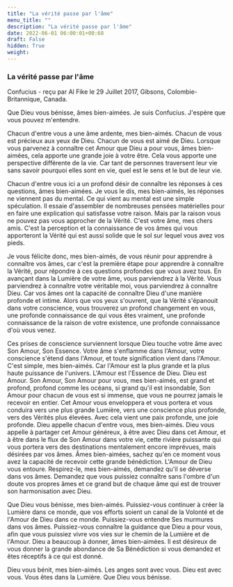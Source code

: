```yaml
---
title: "La vérité passe par l'âme"
menu_title: ""
description: "La vérité passe par l'âme"
date: 2022-06-01 06:00:01+00:68
draft: False
hidden: True
weight:
---
```

### La vérité passe par l'âme

Confucius - reçu par Al Fike le 29 Juillet 2017, Gibsons, Colombie-Britannique, Canada.

Que Dieu vous bénisse, âmes bien-aimées. Je suis Confucius. J'espère que vous pouvez m'entendre.

Chacun d'entre vous a une âme ardente, mes bien-aimés. Chacun de vous est précieux aux yeux de Dieu. Chacun de vous est aimé de Dieu. Lorsque vous parvenez à connaître cet Amour que Dieu a pour vous, âmes bien-aimées, cela apporte une grande joie à votre être. Cela vous apporte une perspective différente de la vie. Car tant de personnes traversent leur vie sans savoir pourquoi elles sont en vie, quel est le sens et le but de leur vie.

Chacun d'entre vous ici a un profond désir de connaître les réponses à ces questions, âmes bien-aimées. Je vous le dis, mes bien-aimés, les réponses ne viennent pas du mental. Ce qui vient au mental est une simple spéculation. Il essaie d'assembler de nombreuses pensées matérielles pour en faire une explication qui satisfasse votre raison. Mais par la raison vous ne pouvez pas vous approcher de la Vérité. C'est votre âme, mes chers amis. C'est la perception et la connaissance de vos âmes qui vous apporteront la Vérité qui est aussi solide que le sol sur lequel vous avez vos pieds.

Je vous félicite donc, mes bien-aimés, de vous réunir pour apprendre à connaître vos âmes, car c'est la première étape pour apprendre à connaître la Vérité, pour répondre à ces questions profondes que vous avez tous. En avançant dans la Lumière de votre âme, vous parviendrez à la Vérité. Vous parviendrez à connaître votre véritable moi, vous parviendrez à connaître Dieu. Car vos âmes ont la capacité de connaître Dieu d'une manière profonde et intime. Alors que vos yeux s'ouvrent, que la Vérité s'épanouit dans votre conscience, vous trouverez un profond changement en vous, une profonde connaissance de qui vous êtes vraiment, une profonde connaissance de la raison de votre existence, une profonde connaissance d'où vous venez.

Ces prises de conscience surviennent lorsque Dieu touche votre âme avec Son Amour, Son Essence. Votre âme s'enflamme dans l'Amour, votre conscience s'étend dans l'Amour, et toute signification vient dans l'Amour. C'est simple, mes bien-aimés. Car l'Amour est la plus grande et la plus haute puissance de l'univers. L'Amour est l'Essence de Dieu. Dieu est Amour. Son Amour, Son Amour pour vous, mes bien-aimés, est grand et profond, profond comme les océans, si grand qu'il est insondable, Son Amour pour chacun de vous est si immense, que vous ne pourrez jamais le recevoir en entier. Cet Amour vous enveloppera et vous portera et vous conduira vers une plus grande Lumière, vers une conscience plus profonde, vers des Vérités plus élevées. Avec cela vient une paix profonde, une joie profonde. Dieu appelle chacun d'entre vous, mes bien-aimés. Dieu vous appelle à partager cet Amour généreux, à être avec Dieu dans cet Amour, et à être dans le flux de Son Amour dans votre vie, cette rivière puissante qui vous portera vers des destinations mentalement encore imprévues, mais désirées par vos âmes. Âmes bien-aimées, sachez qu'en ce moment vous avez la capacité de recevoir cette grande bénédiction. L'Amour de Dieu vous entoure. Respirez-le, mes bien-aimés, demandez qu'il se déverse dans vos âmes. Demandez que vous puissiez connaître sans l'ombre d'un doute vos propres âmes et ce grand but de chaque âme qui est de trouver son harmonisation avec Dieu.

Que Dieu vous bénisse, mes bien-aimés. Puissiez-vous continuer à créer la Lumière dans ce monde, que vos efforts soient un canal de la Volonté et de l'Amour de Dieu dans ce monde. Puissiez-vous entendre Ses murmures dans vos âmes. Puissiez-vous connaître la guidance que Dieu a pour vous, afin que vous puissiez vivre vos vies sur le chemin de la Lumière et de l'Amour. Dieu a beaucoup à donner, âmes bien-aimées. Il est désireux de vous donner la grande abondance de Sa Bénédiction si vous demandez et êtes réceptifs à ce qui est donné.

Dieu vous bénit, mes bien-aimés. Les anges sont avec vous. Dieu est avec vous. Vous êtes dans la Lumière. Que Dieu vous bénisse.
